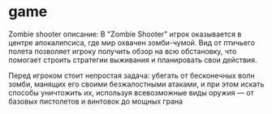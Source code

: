 # game
Zombie shooter
описание: 
В "Zombie Shooter" игрок оказывается в центре апокалипсиса, где мир охвачен зомби-чумой. Вид от птичьего полета позволяет игроку получить обзор на всю обстановку, что помогает строить стратегии выживания и планировать свои действия.

Перед игроком стоит непростая задача: убегать от бесконечных волн зомби, манящих его своими безжалостными атаками, и при этом искать способы уничтожить их, используя всевозможные виды оружия — от базовых пистолетов и винтовок до мощных грана
